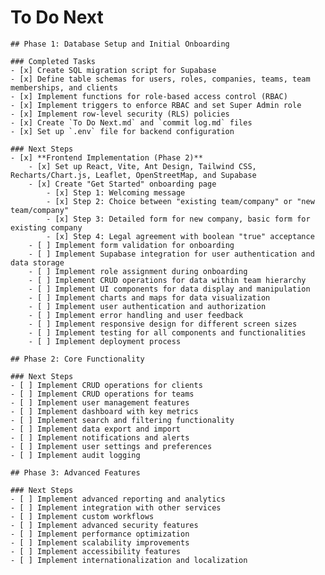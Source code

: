 # To Do Next

    ## Phase 1: Database Setup and Initial Onboarding

    ### Completed Tasks
    - [x] Create SQL migration script for Supabase
    - [x] Define table schemas for users, roles, companies, teams, team memberships, and clients
    - [x] Implement functions for role-based access control (RBAC)
    - [x] Implement triggers to enforce RBAC and set Super Admin role
    - [x] Implement row-level security (RLS) policies
    - [x] Create `To Do Next.md` and `commit log.md` files
    - [x] Set up `.env` file for backend configuration

    ### Next Steps
    - [x] **Frontend Implementation (Phase 2)**
        - [x] Set up React, Vite, Ant Design, Tailwind CSS, Recharts/Chart.js, Leaflet, OpenStreetMap, and Supabase
        - [x] Create "Get Started" onboarding page
            - [x] Step 1: Welcoming message
            - [x] Step 2: Choice between "existing team/company" or "new team/company"
            - [x] Step 3: Detailed form for new company, basic form for existing company
            - [x] Step 4: Legal agreement with boolean "true" acceptance
        - [ ] Implement form validation for onboarding
        - [ ] Implement Supabase integration for user authentication and data storage
        - [ ] Implement role assignment during onboarding
        - [ ] Implement CRUD operations for data within team hierarchy
        - [ ] Implement UI components for data display and manipulation
        - [ ] Implement charts and maps for data visualization
        - [ ] Implement user authentication and authorization
        - [ ] Implement error handling and user feedback
        - [ ] Implement responsive design for different screen sizes
        - [ ] Implement testing for all components and functionalities
        - [ ] Implement deployment process

    ## Phase 2: Core Functionality

    ### Next Steps
    - [ ] Implement CRUD operations for clients
    - [ ] Implement CRUD operations for teams
    - [ ] Implement user management features
    - [ ] Implement dashboard with key metrics
    - [ ] Implement search and filtering functionality
    - [ ] Implement data export and import
    - [ ] Implement notifications and alerts
    - [ ] Implement user settings and preferences
    - [ ] Implement audit logging

    ## Phase 3: Advanced Features

    ### Next Steps
    - [ ] Implement advanced reporting and analytics
    - [ ] Implement integration with other services
    - [ ] Implement custom workflows
    - [ ] Implement advanced security features
    - [ ] Implement performance optimization
    - [ ] Implement scalability improvements
    - [ ] Implement accessibility features
    - [ ] Implement internationalization and localization

